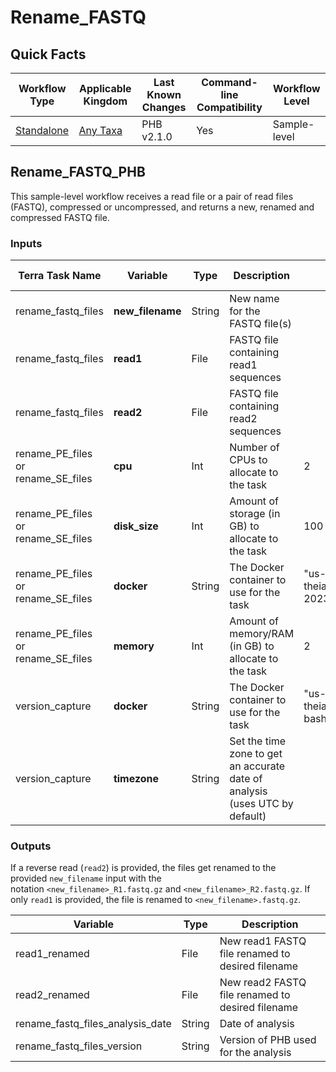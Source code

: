 # Rename_FASTQ

## Quick Facts

| **Workflow Type** | **Applicable Kingdom** | **Last Known Changes** | **Command-line Compatibility** | **Workflow Level** |
|---|---|---|---|---|
| [Standalone](../../workflows_overview/workflows_type.md/#standalone) | [Any Taxa](../../workflows_overview/workflows_kingdom.md/#any-taxa) | PHB v2.1.0 | Yes | Sample-level |

## Rename_FASTQ_PHB

This sample-level workflow receives a read file or a pair of read files (FASTQ), compressed or uncompressed, and returns a new, renamed and compressed FASTQ file.

### Inputs

| **Terra Task Name** | **Variable** | **Type** | **Description** | **Default Value** | **Terra Status** |
|---|---|---|---|---|---|
| rename_fastq_files | **new_filename** | String | New name for the FASTQ file(s) | | Required |
| rename_fastq_files | **read1** | File | FASTQ file containing read1 sequences | | Required |
| rename_fastq_files | **read2** | File | FASTQ file containing read2 sequences | | Optional |
| rename_PE_files or rename_SE_files | **cpu** | Int | Number of CPUs to allocate to the task | 2 | Optional |
| rename_PE_files or rename_SE_files | **disk_size** | Int | Amount of storage (in GB) to allocate to the task | 100 | Optional |
| rename_PE_files or rename_SE_files | **docker** | String | The Docker container to use for the task | "us-docker.pkg.dev/general-theiagen/ubuntu/ubuntu:jammy-20230816" | Optional |
| rename_PE_files or rename_SE_files | **memory** | Int | Amount of memory/RAM (in GB) to allocate to the task | 2 | Optional |
| version_capture | **docker** | String | The Docker container to use for the task | "us-docker.pkg.dev/general-theiagen/theiagen/alpine-plus-bash:3.20.0" | Optional |
| version_capture | **timezone** | String | Set the time zone to get an accurate date of analysis (uses UTC by default) |  | Optional |

### Outputs

If a reverse read (`read2`) is provided, the files get renamed to the provided `new_filename` input with the notation `<new_filename>_R1.fastq.gz` and `<new_filename>_R2.fastq.gz`. If only `read1` is provided, the file is renamed to `<new_filename>.fastq.gz`. 

| **Variable** | **Type** | **Description** |
|---|---|---|
| read1_renamed | File | New read1 FASTQ file renamed to desired filename |
| read2_renamed | File | New read2 FASTQ file renamed to desired filename |
| rename_fastq_files_analysis_date | String | Date of analysis |
| rename_fastq_files_version | String | Version of PHB used for the analysis |
